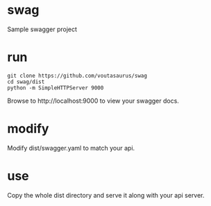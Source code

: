 # swag

Sample swagger project

# run

```
git clone https://github.com/voutasaurus/swag
cd swag/dist
python -m SimpleHTTPServer 9000
```

Browse to http://localhost:9000 to view your swagger docs.

# modify

Modify dist/swagger.yaml to match your api.

# use

Copy the whole dist directory and serve it along with your api server.
